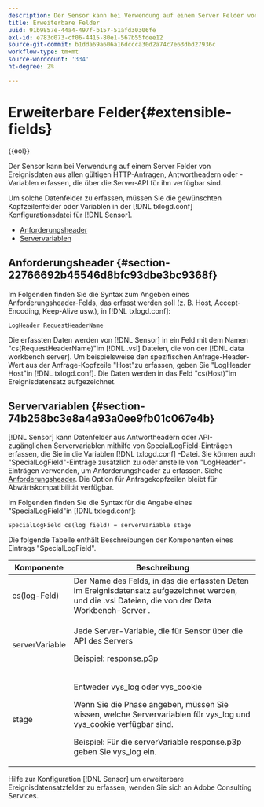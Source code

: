 ```yaml
---
description: Der Sensor kann bei Verwendung auf einem Server Felder von Ereignisdaten aus allen gültigen HTTP-Anfragen, Antwortheadern oder -Variablen erfassen, die über die Server-API für ihn verfügbar sind.
title: Erweiterbare Felder
uuid: 91b9857e-44a4-497f-b157-51afd30306fe
exl-id: e783d073-cf06-4415-80e1-567b55fdee12
source-git-commit: b1dda69a606a16dccca30d2a74c7e63dbd27936c
workflow-type: tm+mt
source-wordcount: '334'
ht-degree: 2%

---
```


# Erweiterbare Felder{#extensible-fields}

{{eol}}

Der Sensor kann bei Verwendung auf einem Server Felder von Ereignisdaten aus allen gültigen HTTP-Anfragen, Antwortheadern oder -Variablen erfassen, die über die Server-API für ihn verfügbar sind.

Um solche Datenfelder zu erfassen, müssen Sie die gewünschten Kopfzeilenfelder oder Variablen in der [!DNL txlogd.conf] Konfigurationsdatei für [!DNL Sensor].

* [Anforderungsheader](../../../home/c-snsr-ovrvw/c-evnt-data-rcd-flds/c-ex-flds.md#section-22766692b45546d8bfc93dbe3bc9368f)
* [Servervariablen](../../../home/c-snsr-ovrvw/c-evnt-data-rcd-flds/c-ex-flds.md#section-74b258bc3e8a4a93a0ee9fb01c067e4b)

## Anforderungsheader {#section-22766692b45546d8bfc93dbe3bc9368f}

Im Folgenden finden Sie die Syntax zum Angeben eines Anforderungsheader-Felds, das erfasst werden soll (z. B. Host, Accept-Encoding, Keep-Alive usw.), in [!DNL txlogd.conf]:

```
LogHeader RequestHeaderName
```

Die erfassten Daten werden von [!DNL Sensor] in ein Feld mit dem Namen &quot;cs(RequestHeaderName)&quot;im [!DNL .vsl] Dateien, die von der [!DNL data workbench server]. Um beispielsweise den spezifischen Anfrage-Header-Wert aus der Anfrage-Kopfzeile &quot;Host&quot;zu erfassen, geben Sie &quot;LogHeader Host&quot;in [!DNL txlogd.conf]. Die Daten werden in das Feld &quot;cs(Host)&quot;im Ereignisdatensatz aufgezeichnet.

## Servervariablen {#section-74b258bc3e8a4a93a0ee9fb01c067e4b}

[!DNL Sensor] kann Datenfelder aus Antwortheadern oder API-zugänglichen Servervariablen mithilfe von SpecialLogField-Einträgen erfassen, die Sie in die Variablen [!DNL txlogd.conf] -Datei. Sie können auch &quot;SpecialLogField&quot;-Einträge zusätzlich zu oder anstelle von &quot;LogHeader&quot;-Einträgen verwenden, um Anforderungsheader zu erfassen. Siehe [Anforderungsheader](../../../home/c-snsr-ovrvw/c-evnt-data-rcd-flds/c-ex-flds.md#section-22766692b45546d8bfc93dbe3bc9368f). Die Option für Anfragekopfzeilen bleibt für Abwärtskompatibilität verfügbar.

Im Folgenden finden Sie die Syntax für die Angabe eines &quot;SpecialLogField&quot;in [!DNL txlogd.conf]:

```
SpecialLogField cs(log field) = serverVariable stage
```

Die folgende Tabelle enthält Beschreibungen der Komponenten eines Eintrags &quot;SpecialLogField&quot;.

<table id="table_053D5F34D56E4B15A85CA3B4FAD6E1B1"> 
 <thead> 
  <tr> 
   <th colname="col1" class="entry"> Komponente </th> 
   <th colname="col2" class="entry"> Beschreibung </th> 
  </tr> 
 </thead>
 <tbody> 
  <tr> 
   <td colname="col1"> cs(log-Feld) </td> 
   <td colname="col2"> Der Name des Felds, in das die erfassten Daten im Ereignisdatensatz aufgezeichnet werden, und die <span class="filepath"> .vsl </span> Dateien, die von der <span class="keyword"> Data Workbench-Server </span>. </td> 
  </tr> 
  <tr> 
   <td colname="col1"> serverVariable </td> 
   <td colname="col2"> <p>Jede Server-Variable, die für <span class="wintitle"> Sensor </span> über die API des Servers </p> <p>Beispiel: response.p3p </p> </td> 
  </tr> 
  <tr> 
   <td colname="col1"> stage </td> 
   <td colname="col2"> <p>Entweder vys_log oder vys_cookie </p> <p>Wenn Sie die Phase angeben, müssen Sie wissen, welche Servervariablen für vys_log und vys_cookie verfügbar sind. </p> <p>Beispiel: Für die serverVariable response.p3p geben Sie vys_log ein. </p> </td> 
  </tr> 
 </tbody> 
</table>

Hilfe zur Konfiguration [!DNL Sensor] um erweiterbare Ereignisdatensatzfelder zu erfassen, wenden Sie sich an Adobe Consulting Services.
